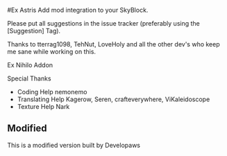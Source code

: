 #Ex Astris
Add mod integration to your SkyBlock.

Please put all suggestions in the issue tracker (preferably using the [Suggestion] Tag).

Thanks to tterrag1098, TehNut, LoveHoly and all the other dev's who keep me sane while working on this.

Ex Nihilo Addon

Special Thanks

- Coding Help nemonemo 
- Translating Help Kagerow, Seren, crafteverywhere, ViKaleidoscope
- Texture Help Nark

## Modified
This is a modified version built by Developaws